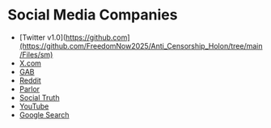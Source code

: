 # Social Media Companies

* [Twitter v1.0](https://github.com](https://github.com/FreedomNow2025/Anti_Censorship_Holon/tree/main/Files/sm)
* [X.com](https://github.com/FreedomNow2025/Anti_Censorship_Holon/blob/main/Files/sm/x)
* [GAB]([https://github.](https://github.com/FreedomNow2025/Anti_Censorship_Holon/blob/main/Files/sm/GAB.md))
* [Reddit]()
* [Parlor]()
* [Social Truth]()
* [YouTube]()
* [Google Search]()


